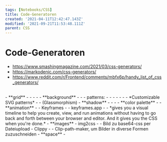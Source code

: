 ```yaml
---
tags: [Notebooks/CSS]
title: Code-Generatoren
created: '2021-04-11T12:42:47.143Z'
modified: '2021-09-21T11:53:48.111Z'
parent: CSS
---
```


# Code-Generatoren
- <https://www.smashingmagazine.com/2021/03/css-generators/>
- <https://markodenic.com/css-generators/>
- <https://www.reddit.com/r/Frontend/comments/mbfx6p/handy_list_of_css_generators/>
<br/>
- **grid**
  - <https://cssgr.id/>
  - <https://www.louisbourque.ca/grid-awesome/>
  - <https://www.layoutit.com/grid>
  - <https://github.com/sdras/cssgridgenerator>
- **background**
  - <https://vincentwill.com/resources/animated-css-background-generator>
  - <https://wweb.dev/resources/css-separator-generator>
  - patterns: <https://www.magicpattern.design/tools/css-backgrounds/>
  - <https://cssgradient.io/>
  - <https://www.softr.io/tools/svg-shape-generator>
  - <https://www.conic.style/>
  - <https://learnui.design/tools/gradient-generator.html>
  - <https://www.svgwaves.io/>
  - <https://pattern.monster/>
    - *Customizable SVG patterns*
  - <https://uigradients.com/>
  - <https://ui.glass/generator/> (Glassmorphism)
- **shadow**
  - <https://www.cssmatic.com/box-shadow>
  - <https://brumm.af/shadows>
  - <https://neumorphism.io/>
- **color palette**
  - <https://colormixer.web.app/>
- **animation**
  - <http://animista.net> - Keyframes
  - <https://cubic-bezier.com/>
  - keyframes.app
    - <https://keyframes.app>
    - *gives you a visual timeline to help you create, view, and run animations without having to go back and forth between your browser and editor. And it gives you the CSS when you're done.*
- **images**
  - img2css
    - <https://javier.xyz/img2css/>
    - Bild zu base64-css per Dateiupload
  - Clippy
    - <https://bennettfeely.com/clippy/>
    - Clip-path-maker, um Bilder in diverse Formen zuzuschneiden
- **space**
  - <https://utopia.fyi/space/calculator/>
